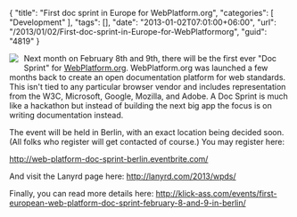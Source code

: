 {
	"title": "First doc sprint in Europe for WebPlatform.org",
	"categories": [
		"Development"
	],
	"tags": [],
	"date": "2013-01-02T07:01:00+06:00",
	"url": "/2013/01/02/First-doc-sprint-in-Europe-for-WebPlatformorg",
	"guid": "4819"
}

<img src="http://www.raymondcamden.com/images/logo-with-text.png" style="float:left;margin-right:10px;margin-bottom:10px" /> Next month on February 8th and 9th, there will be the first ever "Doc Sprint" for <a href="http://www.webplatform.org">WebPlatform.org</a>. WebPlatform.org was launched a few months back to create an open documentation platform for web standards. This isn't tied to any particular browser vendor and includes representation from the W3C, Microsoft, Google, Mozilla, and Adobe. A Doc Sprint is much like a hackathon but instead of building the next big app the focus is on writing documentation instead. 

The event will be held in Berlin, with an exact location being decided soon. (All folks who register will get contacted of course.) You may register here:

<a href="http://web-platform-doc-sprint-berlin.eventbrite.com/">http://web-platform-doc-sprint-berlin.eventbrite.com/</a>

And visit the Lanyrd page here: <a href="http://lanyrd.com/2013/wpds/">http://lanyrd.com/2013/wpds/</a>

Finally, you can read more details here: <a href="http://klick-ass.com/events/first-european-web-platform-doc-sprint-february-8-and-9-in-berlin/">http://klick-ass.com/events/first-european-web-platform-doc-sprint-february-8-and-9-in-berlin/</a>